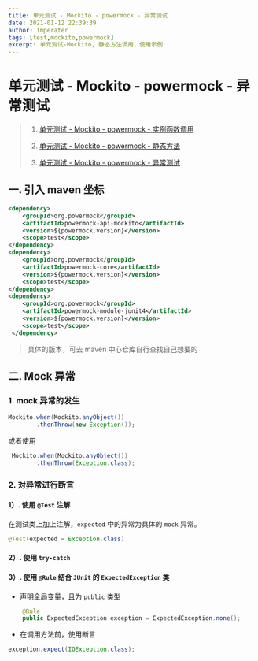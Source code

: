 ```yaml
---
title: 单元测试 - Mockito - powermock - 异常测试
date: 2021-01-12 22:39:39
author: Imperater
tags: [test,mockito,powermock]
excerpt: 单元测试-Mockito, 静态方法调用，使用示例
---
```


# 单元测试 - Mockito - powermock - 异常测试

> 1. [单元测试 - Mockito - powermock - 实例函数调用](https://starrier.starrier.org/blogs/test-mockito-method.html)
>
> 2. [单元测试 - Mockito - powermock - 静态方法](https://starrier.starrier.org/blogs/test-mockito-static.html)
>
> 3. [单元测试 - Mockito - powermock - 异常测试](https://starrier.starrier.org/blogs/test-mockito-exception.html)


## 一. 引入 maven 坐标
```xml
<dependency>
    <groupId>org.powermock</groupId>
    <artifactId>powermock-api-mockito</artifactId>
    <version>${powermock.version}</version>
    <scope>test</scope>
</dependency>
<dependency>
    <groupId>org.powermock</groupId>
    <artifactId>powermock-core</artifactId>
    <version>${powermock.version}</version>
    <scope>test</scope>
</dependency> 
<dependency>
    <groupId>org.powermock</groupId>
    <artifactId>powermock-module-junit4</artifactId>
    <version>${powermock.version}</version>
    <scope>test</scope>
 </dependency>
```

> 具体的版本，可去 maven 中心仓库自行查找自己想要的

## 二. Mock 异常

### 1. mock 异常的发生

```java
Mockito.when(Mockito.anyObject())
        .thenThrow(new Exception());
```

或者使用

```java
 Mockito.when(Mockito.anyObject())
        .thenThrow(Exception.class);
```

### 2. 对异常进行断言

####  1）. 使用 `@Test` 注解
在测试类上加上注解，`expected` 中的异常为具体的  `mock`  异常。
```java
@Test(expected = Exception.class)
```

####  2）. 使用 `try-catch`

#### 3）.  使用 `@Rule`  结合 `JUnit` 的 `ExpectedException` 类

-  声明全局变量，且为 `public` 类型
```java
    @Rule
    public ExpectedException exception = ExpectedException.none();
```

- 在调用方法前，使用断言

```java
exception.expect(IOException.class);
```
